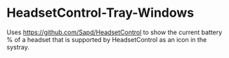 # HeadsetControl-Tray-Windows

Uses https://github.com/Sapd/HeadsetControl to show the current battery % of a headset that is supported by HeadsetControl as an icon in the systray.
